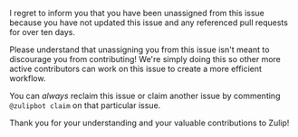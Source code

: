 I regret to inform you that you have been unassigned from this issue because you have not updated this issue and any referenced pull requests for over ten days.

Please understand that unassigning you from this issue isn't meant to discourage you from contributing! We're simply doing this so other more active contributors can work on this issue to create a more efficient workflow.

You can *always* reclaim this issue or claim another issue by commenting `@zulipbot claim` on that particular issue.

Thank you for your understanding and your valuable contributions to Zulip!